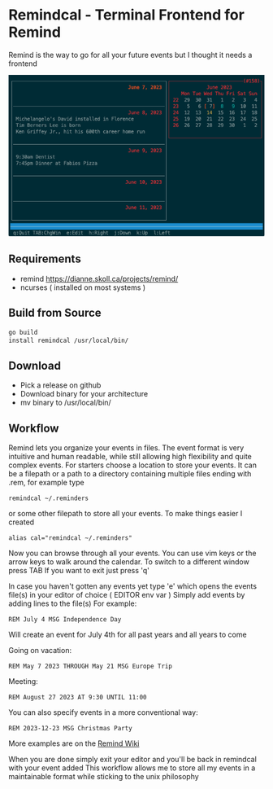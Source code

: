 # Remindcal - Terminal Frontend for Remind

Remind is the way to go for all your future events but I thought it needs a frontend

![Demo](https://raw.githubusercontent.com/realsirjoe/remindcal/master/demo.png)

## Requirements

- remind https://dianne.skoll.ca/projects/remind/
- ncurses ( installed on most systems )

## Build from Source

    go build
    install remindcal /usr/local/bin/

## Download

- Pick a release on github
- Download binary for your architecture
- mv binary to /usr/local/bin/

## Workflow
Remind lets you organize your events in files. The event format is very intuitive and human readable, while still allowing high flexibility and quite complex events. For starters choose a location to store your events. It can be a filepath or a path to a directory containing multiple files ending with .rem, for example type 

    remindcal ~/.reminders

or some other filepath to store all your events. 
To make things easier I created 

    alias cal="remindcal ~/.reminders"

Now you can browse through all your events. You can use vim keys or the arrow keys to walk around the calendar. To switch to a different window press TAB
If you want to exit just press 'q'

In case you haven't gotten any events yet type 'e' which opens the events file(s) in your 
editor of choice ( EDITOR env var )
Simply add events by adding lines to the file(s)
For example:

    REM July 4 MSG Independence Day 

Will create an event for July 4th for all past years and all years to come

Going on vacation:

    REM May 7 2023 THROUGH May 21 MSG Europe Trip

Meeting:

    REM August 27 2023 AT 9:30 UNTIL 11:00

You can also specify events in a more conventional way:

    REM 2023-12-23 MSG Christmas Party

More examples are on the [Remind Wiki](https://dianne.skoll.ca/wiki/Remind)

When you are done simply exit your editor and you'll be back in remindcal with your event added
This workflow allows me to store all my events in a maintainable format while sticking to the unix philosophy
